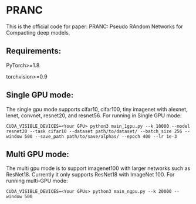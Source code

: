 # PRANC

This is the official code for paper: PRANC: Pseudo RAndom Networks for Compacting deep models. 

## Requirements:
PyTorch>=1.8

torchvision>=0.9

## Single GPU mode:

The single gpu mode supports cifar10, cifar100, tiny imagenet with alexnet, lenet, convnet, resnet20, and resnet56. For running in Single GPU mode:

```
CUDA_VISIBLE_DEVICES=<Your GPU> python3 main_1gpu.py --k 10000 --model resnet20 --task cifar10 --dataset path/to/dataset/ --batch_size 256 --window 500 --save_path path/to/save/alphas/ --epoch 400 --lr 1e-3
```

## Multi GPU mode:

The multi gpu mode is to support imagenet100 with larger networks such as ResNet18. Currently it only supports ResNet18 with ImageNet 100. For running multi-GPU mode:

```
CUDA_VISIBLE_DEVICES=<Your GPUs> python3 main_ngpu.py --k 20000 --window 500
```

